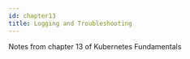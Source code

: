 ```yaml
---
id: chapter13
title: Logging and Troubleshooting
---
```


Notes from chapter 13 of Kubernetes Fundamentals
